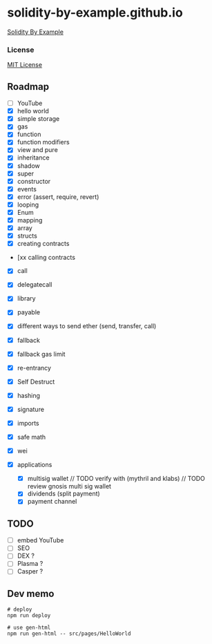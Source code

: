 # solidity-by-example.github.io

[Solidity By Example](https://solidity-by-example.org)

### License

[MIT License](LICENSE)

## Roadmap

- [ ] YouTube
- [x] hello world
- [x] simple storage
- [x] gas
- [x] function
- [x] function modifiers
- [x] view and pure
- [x] inheritance
- [x] shadow
- [x] super
- [x] constructor
- [x] events
- [x] error (assert, require, revert)
- [x] looping
- [x] Enum
- [x] mapping
- [x] array
- [x] structs
- [x] creating contracts
- [xx calling contracts
- [x] call
- [x] delegatecall
- [x] library
- [x] payable
- [x] different ways to send ether (send, transfer, call)
- [x] fallback
- [x] fallback gas limit
- [x] re-entrancy
- [x] Self Destruct
- [x] hashing
- [x] signature
- [x] imports
- [x] safe math
- [x] wei

- [x] applications
  - [x] multisig wallet
        // TODO verify with (mythril and klabs)
        // TODO review gnosis multi sig wallet
  - [x] dividends (split payment)
  - [x] payment channel

## TODO

- [ ] embed YouTube
- [ ] SEO
- [ ] DEX ?
- [ ] Plasma ?
- [ ] Casper ?

## Dev memo

```shell
# deploy
npm run deploy

# use gen-html
npm run gen-html -- src/pages/HelloWorld
```
